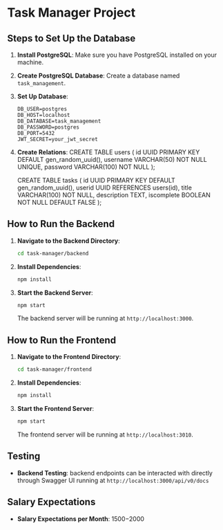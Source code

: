 # Task Manager Project

## Steps to Set Up the Database

1. **Install PostgreSQL**: Make sure you have PostgreSQL installed on your machine.
2. **Create PostgreSQL Database**: Create a database named `task_management`.
3. **Set Up Database**:
    ```
    DB_USER=postgres
    DB_HOST=localhost
    DB_DATABASE=task_management
    DB_PASSWORD=postgres
    DB_PORT=5432
    JWT_SECRET=your_jwt_secret
    ```
4. **Create Relations**:
    CREATE TABLE users (
      id UUID PRIMARY KEY DEFAULT gen_random_uuid(),
      username VARCHAR(50) NOT NULL UNIQUE,
      password VARCHAR(100) NOT NULL
    );

    CREATE TABLE tasks (
      id UUID PRIMARY KEY DEFAULT gen_random_uuid(),
      userid UUID REFERENCES users(id),
      title VARCHAR(100) NOT NULL,
      description TEXT,
      iscomplete BOOLEAN NOT NULL DEFAULT FALSE
    );

## How to Run the Backend

1. **Navigate to the Backend Directory**:
    ```sh
    cd task-manager/backend
    ```
2. **Install Dependencies**:
    ```sh
    npm install
    ```
3. **Start the Backend Server**:
    ```sh
    npm start
    ```
    The backend server will be running at `http://localhost:3000`.

## How to Run the Frontend

1. **Navigate to the Frontend Directory**:
    ```sh
    cd task-manager/frontend
    ```
2. **Install Dependencies**:
    ```sh
    npm install
    ```
3. **Start the Frontend Server**:
    ```sh
    npm start
    ```
    The frontend server will be running at `http://localhost:3010`.

## Testing

- **Backend Testing**: backend endpoints can be interacted with directly through Swagger UI running at 
`http://localhost:3000/api/v0/docs`

## Salary Expectations

- **Salary Expectations per Month**: $1500-$2000